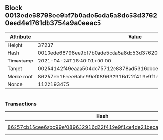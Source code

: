 ## Block 0013ede68798ee9bf7b0ade5cda5a8dc53d37620eed4e1761db3754a9a0eeac5

Attribute | Value
--- | ---
Height | 37237
Hash | 0013ede68798ee9bf7b0ade5cda5a8dc53d37620eed4e1761db3754a9a0eeac5
Timestamp | 2021-04-24T18:40:01+00:00
Target | 00254142f49eaaa504dc75712e8378ad5316cbcead634704b3734b6271167cc4
Merke root | 86257cb16cee6abc99ef089632916d22f419e9f1ce4de21becab28cd1a9e76a5
Nonce | 1122193475

```

```

### Transactions

Hash | Amount
--- | ---
[86257cb16cee6abc99ef089632916d22f419e9f1ce4de21becab28cd1a9e76a5](86257cb16cee6abc99ef089632916d22f419e9f1ce4de21becab28cd1a9e76a5.md) | 10.00000000 SKEPTI 
